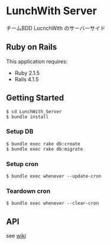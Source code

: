 LunchWith Server
================

チームBDD LucnchWith のサーバーサイド

Ruby on Rails
-------------

This application requires:

- Ruby 2.1.5
- Rails 4.1.5


Getting Started
---------------
```
$ cd LunchWith_Server
$ bundle install
```

### Setup DB

```
$ bundle exec rake db:create
$ bundle exec rake db:migrate
```

### Setup cron

```
$ bundle exec whenever --update-cron
```

### Teardown cron

```
$ bundle exec whenever --clear-cron
```

API
---------------
see [wiki](wiki)